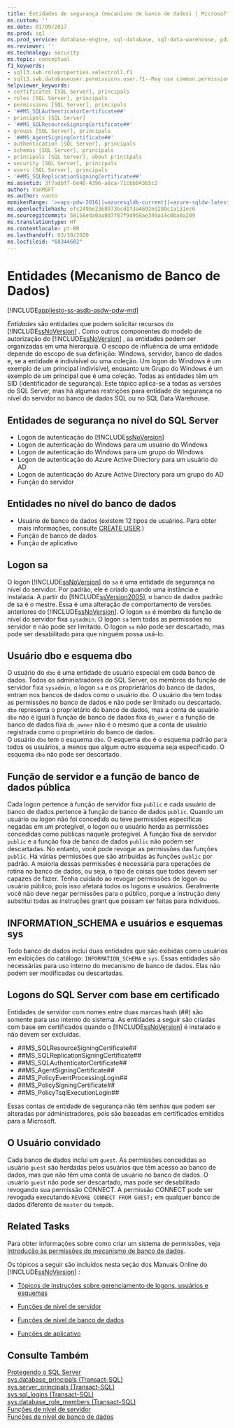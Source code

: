 ```yaml
---
title: Entidades de segurança (mecanismo de banco de dados) | Microsoft Docs
ms.custom: ''
ms.date: 01/09/2017
ms.prod: sql
ms.prod_service: database-engine, sql-database, sql-data-warehouse, pdw
ms.reviewer: ''
ms.technology: security
ms.topic: conceptual
f1_keywords:
- sql13.swb.roleproperties.selectroll.f1
- sql13.swb.databaseuser.permissions.user.f1--May use common.permissions
helpviewer_keywords:
- certificates [SQL Server], principals
- roles [SQL Server], principals
- permissions [SQL Server], principals
- '##MS_SQLAuthenticatorCertificate##'
- principals [SQL Server]
- '##MS_SQLResourceSigningCertificate##'
- groups [SQL Server], principals
- '##MS_AgentSigningCertificate##'
- authentication [SQL Server], principals
- schemas [SQL Server], principals
- principals [SQL Server], about principals
- security [SQL Server], principals
- users [SQL Server], principals
- '##MS_SQLReplicationSigningCertificate##'
ms.assetid: 3f7adbf7-6e40-4396-a8ca-71cbb843b5c2
author: VanMSFT
ms.author: vanto
monikerRange: '>=aps-pdw-2016||=azuresqldb-current||=azure-sqldw-latest||>=sql-server-2016||=sqlallproducts-allversions||>=sql-server-linux-2017||=azuresqldb-mi-current'
ms.openlocfilehash: efc249be2368973bcd1f3a4692ed280c1a131ec6
ms.sourcegitcommit: 58158eda0aa0d7f87f9d958ae349a14c0ba8a209
ms.translationtype: HT
ms.contentlocale: pt-BR
ms.lasthandoff: 03/30/2020
ms.locfileid: "68344602"
---
```

# <a name="principals-database-engine"></a>Entidades (Mecanismo de Banco de Dados)
[!INCLUDE[appliesto-ss-asdb-asdw-pdw-md](../../../includes/appliesto-ss-asdb-asdw-pdw-md.md)]

  *Entidades* são entidades que podem solicitar recursos do [!INCLUDE[ssNoVersion](../../../includes/ssnoversion-md.md)] . Como outros componentes do modelo de autorização do [!INCLUDE[ssNoVersion](../../../includes/ssnoversion-md.md)] , as entidades podem ser organizadas em uma hierarquia. O escopo de influência de uma entidade depende do escopo de sua definição: Windows, servidor, banco de dados e, se a entidade é indivisível ou uma coleção. Um logon do Windows é um exemplo de um principal indivisível, enquanto um Grupo do Windows é um exemplo de um principal que é uma coleção. Todas as entidades têm um SID (identificador de segurança). Este tópico aplica-se a todas as versões do SQL Server, mas há algumas restrições para entidade de segurança no nível do servidor no banco de dados SQL ou no SQL Data Warehouse. 
  
## <a name="sql-server-level-principals"></a>Entidades de segurança no nível do SQL Server  
  
- Logon de autenticação do [!INCLUDE[ssNoVersion](../../../includes/ssnoversion-md.md)]   
- Logon de autenticação do Windows para um usuário do Windows  
- Logon de autenticação do Windows para um grupo do Windows   
- Logon de autenticação do Azure Active Directory para um usuário do AD
- Logon de autenticação do Azure Active Directory para um grupo do AD
- Função do servidor  
  
## <a name="database-level-principals"></a>Entidades no nível do banco de dados
  
- Usuário de banco de dados (existem 12 tipos de usuários. Para obter mais informações, consulte [CREATE USER](../../../t-sql/statements/create-user-transact-sql.md).)
- Função de banco de dados
- Função de aplicativo
  
## <a name="sa-login"></a>Logon sa  
 O logon [!INCLUDE[ssNoVersion](../../../includes/ssnoversion-md.md)] do `sa` é uma entidade de segurança no nível do servidor. Por padrão, ele é criado quando uma instância é instalada. A partir do [!INCLUDE[ssVersion2005](../../../includes/ssversion2005-md.md)], o banco de dados padrão de sa é o mestre. Essa é uma alteração de comportamento de versões anteriores do [!INCLUDE[ssNoVersion](../../../includes/ssnoversion-md.md)]. O logon `sa` é membro da função de nível do servidor fixa `sysadmin`. O logon `sa` tem todas as permissões no servidor e não pode ser limitado. O logon `sa` não pode ser descartado, mas pode ser desabilitado para que ninguém possa usá-lo.

## <a name="dbo-user-and-dbo-schema"></a>Usuário dbo e esquema dbo

O usuário do `dbo` é uma entidade de usuário especial em cada banco de dados. Todos os administradores do SQL Server, os membros da função de servidor fixa `sysadmin`, o logon `sa` e os proprietários do banco de dados, entram nos bancos de dados como o usuário `dbo`. O usuário `dbo` tem todas as permissões no banco de dados e não pode ser limitado ou descartado. `dbo` representa o proprietário do banco de dados, mas a conta de usuário `dbo` não é igual à função de banco de dados fixa `db_owner` e a função de banco de dados fixa `db_owner` não é o mesmo que a conta de usuário registrada como o proprietário do banco de dados.     
O usuário `dbo` tem o esquema `dbo`. O esquema `dbo` é o esquema padrão para todos os usuários, a menos que algum outro esquema seja especificado.  O esquema `dbo` não pode ser descartado.
  
## <a name="public-server-role-and-database-role"></a>Função de servidor e a função de banco de dados pública  
Cada logon pertence à função de servidor fixa `public` e cada usuário de banco de dados pertence à função de banco de dados `public`. Quando um usuário ou logon não foi concedido ou teve permissões específicas negadas em um protegível, o logon ou o usuário herda as permissões concedidas como públicas naquele protegível. A função fixa de servidor `public` e a função fixa de banco de dados `public` não podem ser descartadas. No entanto, você pode revogar as permissões das funções `public`. Há várias permissões que são atribuídas às funções `public` por padrão. A maioria dessas permissões é necessária para operações de rotina no banco de dados, ou seja, o tipo de coisas que todos devem ser capazes de fazer. Tenha cuidado ao revogar permissões de logon ou usuário público, pois isso afetará todos os logons e usuários. Geralmente você não deve negar permissões para o público, porque a instrução deny substitui todas as instruções grant que possam ser feitas para indivíduos. 
  
## <a name="information_schema-and-sys-users-and-schemas"></a>INFORMATION_SCHEMA e usuários e esquemas sys 
 Todo banco de dados inclui duas entidades que são exibidas como usuários em exibições do catálogo: `INFORMATION_SCHEMA` e `sys`. Essas entidades são necessárias para uso interno do mecanismo de banco de dados. Elas não podem ser modificadas ou descartadas.  
  
## <a name="certificate-based-sql-server-logins"></a>Logons do SQL Server com base em certificado  
 Entidades de servidor com nomes entre duas marcas hash (##) são somente para uso interno do sistema. As entidades a seguir são criadas com base em certificados quando o [!INCLUDE[ssNoVersion](../../../includes/ssnoversion-md.md)] é instalado e não devem ser excluídas.  
  
-   \##MS_SQLResourceSigningCertificate##    
-   \##MS_SQLReplicationSigningCertificate##    
-   \##MS_SQLAuthenticatorCertificate##    
-   \##MS_AgentSigningCertificate##   
-   \##MS_PolicyEventProcessingLogin##   
-   \##MS_PolicySigningCertificate##   
-   \##MS_PolicyTsqlExecutionLogin##   
 
 Essas contas de entidade de segurança não têm senhas que podem ser alteradas por administradores, pois são baseadas em certificados emitidos para a Microsoft.
  
## <a name="the-guest-user"></a>O Usuário convidado  
 Cada banco de dados inclui um `guest`. As permissões concedidas ao usuário `guest` são herdadas pelos usuários que têm acesso ao banco de dados, mas que não têm uma conta de usuário no banco de dados. O usuário `guest` não pode ser descartado, mas pode ser desabilitado revogando sua permissão CONNECT. A permissão CONNECT pode ser revogada executando `REVOKE CONNECT FROM GUEST;` em qualquer banco de dados diferente de `master` ou `tempdb`.  
  
  
## <a name="related-tasks"></a>Related Tasks  
 Para obter informações sobre como criar um sistema de permissões, veja [Introdução às permissões do mecanismo de banco de dados](../../../relational-databases/security/authentication-access/getting-started-with-database-engine-permissions.md).  
  
 Os tópicos a seguir são incluídos nesta seção dos Manuais Online do [!INCLUDE[ssNoVersion](../../../includes/ssnoversion-md.md)] :  
  
-   [Tópicos de instruções sobre gerenciamento de logons, usuários e esquemas](../../../relational-databases/security/authentication-access/managing-logins-users-and-schemas-how-to-topics.md)  
  
-   [Funções de nível de servidor](../../../relational-databases/security/authentication-access/server-level-roles.md)  
  
-   [Funções de nível de banco de dados](../../../relational-databases/security/authentication-access/database-level-roles.md)  
  
-   [Funções de aplicativo](../../../relational-databases/security/authentication-access/application-roles.md)  
  
## <a name="see-also"></a>Consulte Também  
 [Protegendo o SQL Server](../../../relational-databases/security/securing-sql-server.md)   
 [sys.database_principals &#40;Transact-SQL&#41;](../../../relational-databases/system-catalog-views/sys-database-principals-transact-sql.md)   
 [sys.server_principals &#40;Transact-SQL&#41;](../../../relational-databases/system-catalog-views/sys-server-principals-transact-sql.md)   
 [sys.sql_logins &#40;Transact-SQL&#41;](../../../relational-databases/system-catalog-views/sys-sql-logins-transact-sql.md)   
 [sys.database_role_members &#40;Transact-SQL&#41;](../../../relational-databases/system-catalog-views/sys-database-role-members-transact-sql.md)   
 [Funções de nível de servidor](../../../relational-databases/security/authentication-access/server-level-roles.md)   
 [Funções de nível de banco de dados](../../../relational-databases/security/authentication-access/database-level-roles.md)  
  
  
